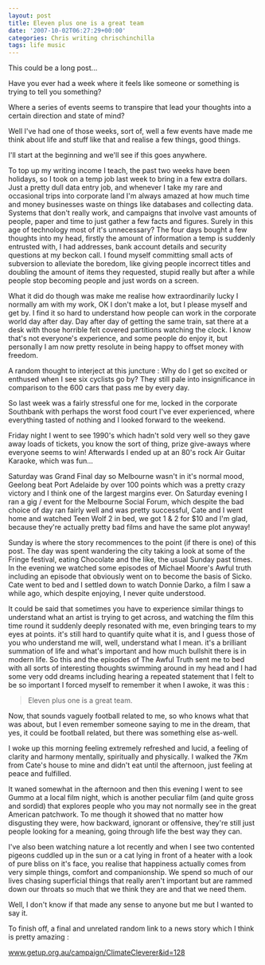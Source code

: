 ```yaml
---
layout: post
title: Eleven plus one is a great team
date: '2007-10-02T06:27:29+00:00'
categories: Chris writing chrischinchilla
tags: life music
---
```


This could be a long post...

Have you ever had a week where it feels like someone or something is trying to tell you something?

Where a series of events seems to transpire that lead your thoughts into a certain direction and state of mind?

Well I've had one of those weeks, sort of, well a few events have made me think about life and stuff like that and realise a few things, good things.

I'll start at the beginning and we'll see if this goes anywhere.

To top up my writing income I teach, the past two weeks have been holidays, so I took on a temp job last week to bring in a few extra dollars. Just a pretty dull data entry job, and whenever I take my rare and occasional trips into corporate land I'm always amazed at how much time and money businesses waste on things like databases and collecting data. Systems that don't really work, and campaigns that involve vast amounts of people, paper and time to just gather a few facts and figures. Surely in this age of technology most of it's unnecessary? The four days bought a few thoughts into my head, firstly the amount of information a temp is suddenly entrusted with, I had addresses, bank account details and security questions at my beckon call. I found myself committing small acts of subversion to alleviate the boredom, like giving people incorrect titles and doubling the amount of items they requested, stupid really but after a while people stop becoming people and just words on a screen.

What it did do though was make me realise how extraordinarily lucky I normally am with my work, OK I don't make a lot, but I please myself and get by. I find it so hard to understand how people can work in the corporate world day after day. Day after day of getting the same train, sat there at a desk with those horrible felt covered partitions watching the clock. I know that's not everyone's experience, and some people do enjoy it, but personally I am now pretty resolute in being happy to offset money with freedom.

A random thought to interject at this juncture : Why do I get so excited or enthused when I see six cyclists go by? They still pale into insignificance in comparison to the 600 cars that pass me by every day.

So last week was a fairly stressful one for me, locked in the corporate Southbank with perhaps the worst food court I've ever experienced, where everything tasted of nothing and I looked forward to the weekend.

Friday night I went to see 1990's which hadn't sold very well so they gave away loads of tickets, you know the sort of thing, prize give-aways where everyone seems to win! Afterwards I ended up at an 80's rock Air Guitar Karaoke, which was fun...

Saturday was Grand Final day so Melbourne wasn't in it's normal mood, Geelong beat Port Adelaide by over 100 points which was a pretty crazy victory and I think one of the largest margins ever. On Saturday evening I ran a gig / event for the Melbourne Social Forum, which despite the bad choice of day ran fairly well and was pretty successful, Cate and I went home and watched Teen Wolf 2 in bed, we got 1 & 2 for $10 and I'm glad, because they're actually pretty bad films and have the same plot anyway!

Sunday is where the story recommences to the point (if there is one) of this post. The day was spent wandering the city taking a look at some of the Fringe festival, eating Chocolate and the like, the usual Sunday past times. In the evening we watched some episodes of Michael Moore's Awful truth including an episode that obviously went on to become the basis of Sicko. Cate went to bed and I settled down to watch Donnie Darko, a film I saw a while ago, which despite enjoying, I never quite understood.

It could be said that sometimes you have to experience similar things to understand what an artist is trying to get across, and watching the film this time round it suddenly deeply resonated with me, even bringing tears to my eyes at points. it's still hard to quantify quite what it is, and I guess those of you who understand me will, well, understand what I mean. it's a brilliant summation of life and what's important and how much bullshit there is in modern life. So this and the episodes of The Awful Truth sent me to bed with all sorts of interesting thoughts swimming around in my head and I had some very odd dreams including hearing a repeated statement that I felt to be so important I forced myself to remember it when I awoke, it was this :

> Eleven plus one is a great team.

Now, that sounds vaguely football related to me, so who knows what that was about, but I even remember someone saying to me in the dream, that yes, it could be football related, but there was something else as-well.

I woke up this morning feeling extremely refreshed and lucid, a feeling of clarity and harmony mentally, spiritually and physically. I walked the 7Km from Cate's house to mine and didn't eat until the afternoon, just feeling at peace and fulfilled.

It waned somewhat in the afternoon and then this evening I went to see Gummo at a local film night, which is another peculiar film (and quite gross and sordid) that explores people who you may not normally see in the great American patchwork. To me though it showed that no matter how disgusting they were, how backward, ignorant or offensive, they're still just people looking for a meaning, going through life the best way they can.

I've also been watching nature a lot recently and when I see two contented pigeons cuddled up in the sun or a cat lying in front of a heater with a look of pure bliss on it's face, you realise that happiness actually comes from very simple things, comfort and companionship. We spend so much of our lives chasing superficial things that really aren't important but are rammed down our throats so much that we think they are and that we need them.

Well, I don't know if that made any sense to anyone but me but I wanted to say it.

To finish off, a final and unrelated random link to a news story which I think is pretty amazing :

<a href="https://www.getup.org.au/campaign/ClimateCleverer&id=128" target="_blank">www.getup.org.au/campaign/ClimateCleverer&id=128</a>

